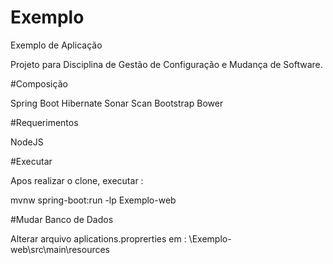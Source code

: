 # Exemplo
Exemplo de Aplicação

Projeto para Disciplina de Gestão de Configuração e Mudança de Software.

#Composição

Spring Boot
Hibernate
Sonar Scan
Bootstrap
Bower

#Requerimentos

NodeJS

#Executar

Apos realizar o clone, executar :

mvnw spring-boot:run -lp Exemplo-web

#Mudar Banco de Dados

Alterar arquivo aplications.proprerties em : \Exemplo-web\src\main\resources
